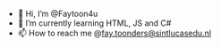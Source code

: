 - 👋 Hi, I’m @Faytoon4u
- 🌱 I’m currently learning HTML, JS and C# 
- 📫 How to reach me @fay.toonders@sintlucasedu.nl


